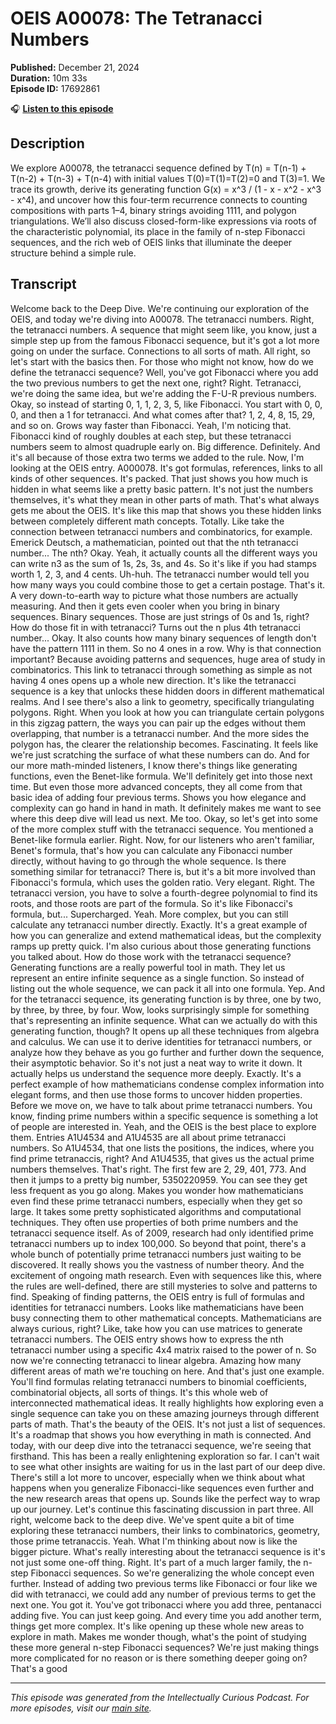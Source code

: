 # OEIS A00078: The Tetranacci Numbers

**Published:** December 21, 2024  
**Duration:** 10m 33s  
**Episode ID:** 17692861

🎧 **[Listen to this episode](https://intellectuallycurious.buzzsprout.com/2529712/episodes/17692861-oeis-a00078-the-tetranacci-numbers)**

## Description

We explore A00078, the tetranacci sequence defined by T(n) = T(n-1) + T(n-2) + T(n-3) + T(n-4) with initial values T(0)=T(1)=T(2)=0 and T(3)=1. We trace its growth, derive its generating function G(x) = x^3 / (1 - x - x^2 - x^3 - x^4), and uncover how this four-term recurrence connects to counting compositions with parts 1–4, binary strings avoiding 1111, and polygon triangulations. We’ll also discuss closed-form-like expressions via roots of the characteristic polynomial, its place in the family of n-step Fibonacci sequences, and the rich web of OEIS links that illuminate the deeper structure behind a simple rule.

## Transcript

Welcome back to the Deep Dive. We're continuing our exploration of the OEIS, and today we're diving into A00078. The tetranacci numbers. Right, the tetranacci numbers. A sequence that might seem like, you know, just a simple step up from the famous Fibonacci sequence, but it's got a lot more going on under the surface. Connections to all sorts of math. All right, so let's start with the basics then. For those who might not know, how do we define the tetranacci sequence? Well, you've got Fibonacci where you add the two previous numbers to get the next one, right? Right. Tetranacci, we're doing the same idea, but we're adding the F-U-R previous numbers. Okay, so instead of starting 0, 1, 1, 2, 3, 5, like Fibonacci. You start with 0, 0, 0, and then a 1 for tetranacci. And what comes after that? 1, 2, 4, 8, 15, 29, and so on. Grows way faster than Fibonacci. Yeah, I'm noticing that. Fibonacci kind of roughly doubles at each step, but these tetranacci numbers seem to almost quadruple early on. Big difference. Definitely. And it's all because of those extra two terms we added to the rule. Now, I'm looking at the OEIS entry. A000078. It's got formulas, references, links to all kinds of other sequences. It's packed. That just shows you how much is hidden in what seems like a pretty basic pattern. It's not just the numbers themselves, it's what they mean in other parts of math. That's what always gets me about the OEIS. It's like this map that shows you these hidden links between completely different math concepts. Totally. Like take the connection between tetranacci numbers and combinatorics, for example. Emerick Deutsch, a mathematician, pointed out that the nth tetranacci number... The nth? Okay. Yeah, it actually counts all the different ways you can write n3 as the sum of 1s, 2s, 3s, and 4s. So it's like if you had stamps worth 1, 2, 3, and 4 cents. Uh-huh. The tetranacci number would tell you how many ways you could combine those to get a certain postage. That's it. A very down-to-earth way to picture what those numbers are actually measuring. And then it gets even cooler when you bring in binary sequences. Binary sequences. Those are just strings of 0s and 1s, right? How do those fit in with tetranacci? Turns out the n plus 4th tetranacci number... Okay. It also counts how many binary sequences of length don't have the pattern 1111 in them. So no 4 ones in a row. Why is that connection important? Because avoiding patterns and sequences, huge area of study in combinatorics. This link to tetranacci through something as simple as not having 4 ones opens up a whole new direction. It's like the tetranacci sequence is a key that unlocks these hidden doors in different mathematical realms. And I see there's also a link to geometry, specifically triangulating polygons. Right. When you look at how you can triangulate certain polygons in this zigzag pattern, the ways you can pair up the edges without them overlapping, that number is a tetranacci number. And the more sides the polygon has, the clearer the relationship becomes. Fascinating. It feels like we're just scratching the surface of what these numbers can do. And for our more math-minded listeners, I know there's things like generating functions, even the Benet-like formula. We'll definitely get into those next time. But even those more advanced concepts, they all come from that basic idea of adding four previous terms. Shows you how elegance and complexity can go hand in hand in math. It definitely makes me want to see where this deep dive will lead us next. Me too. Okay, so let's get into some of the more complex stuff with the tetranacci sequence. You mentioned a Benet-like formula earlier. Right. Now, for our listeners who aren't familiar, Benet's formula, that's how you can calculate any Fibonacci number directly, without having to go through the whole sequence. Is there something similar for tetranacci? There is, but it's a bit more involved than Fibonacci's formula, which uses the golden ratio. Very elegant. Right. The tetranacci version, you have to solve a fourth-degree polynomial to find its roots, and those roots are part of the formula. So it's like Fibonacci's formula, but... Supercharged. Yeah. More complex, but you can still calculate any tetranacci number directly. Exactly. It's a great example of how you can generalize and extend mathematical ideas, but the complexity ramps up pretty quick. I'm also curious about those generating functions you talked about. How do those work with the tetranacci sequence? Generating functions are a really powerful tool in math. They let us represent an entire infinite sequence as a single function. So instead of listing out the whole sequence, we can pack it all into one formula. Yep. And for the tetranacci sequence, its generating function is by three, one by two, by three, by three, by four. Wow, looks surprisingly simple for something that's representing an infinite sequence. What can we actually do with this generating function, though? It opens up all these techniques from algebra and calculus. We can use it to derive identities for tetranacci numbers, or analyze how they behave as you go further and further down the sequence, their asymptotic behavior. So it's not just a neat way to write it down. It actually helps us understand the sequence more deeply. Exactly. It's a perfect example of how mathematicians condense complex information into elegant forms, and then use those forms to uncover hidden properties. Before we move on, we have to talk about prime tetranacci numbers. You know, finding prime numbers within a specific sequence is something a lot of people are interested in. Yeah, and the OEIS is the best place to explore them. Entries A1U4534 and A1U4535 are all about prime tetranacci numbers. So A1U4534, that one lists the positions, the indices, where you find prime tetranaccis, right? And A1U4535, that gives us the actual prime numbers themselves. That's right. The first few are 2, 29, 401, 773. And then it jumps to a pretty big number, 5350220959. You can see they get less frequent as you go along. Makes you wonder how mathematicians even find these prime tetranacci numbers, especially when they get so large. It takes some pretty sophisticated algorithms and computational techniques. They often use properties of both prime numbers and the tetranacci sequence itself. As of 2009, research had only identified prime tetranacci numbers up to index 100,000. So beyond that point, there's a whole bunch of potentially prime tetranacci numbers just waiting to be discovered. It really shows you the vastness of number theory. And the excitement of ongoing math research. Even with sequences like this, where the rules are well-defined, there are still mysteries to solve and patterns to find. Speaking of finding patterns, the OEIS entry is full of formulas and identities for tetranacci numbers. Looks like mathematicians have been busy connecting them to other mathematical concepts. Mathematicians are always curious, right? Like, take how you can use matrices to generate tetranacci numbers. The OEIS entry shows how to express the nth tetranacci number using a specific 4x4 matrix raised to the power of n. So now we're connecting tetranacci to linear algebra. Amazing how many different areas of math we're touching on here. And that's just one example. You'll find formulas relating tetranacci numbers to binomial coefficients, combinatorial objects, all sorts of things. It's this whole web of interconnected mathematical ideas. It really highlights how exploring even a single sequence can take you on these amazing journeys through different parts of math. That's the beauty of the OEIS. It's not just a list of sequences. It's a roadmap that shows you how everything in math is connected. And today, with our deep dive into the tetranacci sequence, we're seeing that firsthand. This has been a really enlightening exploration so far. I can't wait to see what other insights are waiting for us in the last part of our deep dive. There's still a lot more to uncover, especially when we think about what happens when you generalize Fibonacci-like sequences even further and the new research areas that opens up. Sounds like the perfect way to wrap up our journey. Let's continue this fascinating discussion in part three. All right, welcome back to the deep dive. We've spent quite a bit of time exploring these tetranacci numbers, their links to combinatorics, geometry, those prime tetranaccis. Yeah. What I'm thinking about now is like the bigger picture. What's really interesting about the tetranacci sequence is it's not just some one-off thing. Right. It's part of a much larger family, the n-step Fibonacci sequences. So we're generalizing the whole concept even further. Instead of adding two previous terms like Fibonacci or four like we did with tetranacci, we could add any number of previous terms to get the next one. You got it. You've got tribonacci where you add three, pentanacci adding five. You can just keep going. And every time you add another term, things get more complex. It's like opening up these whole new areas to explore in math. Makes me wonder though, what's the point of studying these more general n-step Fibonacci sequences? We're just making things more complicated for no reason or is there something deeper going on? That's a good

---
*This episode was generated from the Intellectually Curious Podcast. For more episodes, visit our [main site](https://intellectuallycurious.buzzsprout.com).*
